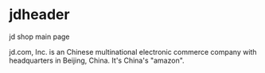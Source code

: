 jdheader
========

jd shop main page

jd.com, Inc. is an Chinese multinational electronic commerce company with headquarters in Beijing, China.
It's China's "amazon".
